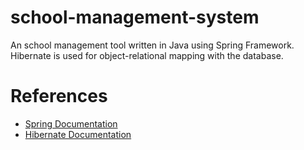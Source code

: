 # school-management-system
An school management tool written in Java using Spring Framework. Hibernate is used for object-relational mapping with the database.

# References
- [Spring Documentation](https://spring.io/)
- [Hibernate Documentation](https://hibernate.org/orm/documentation/5.4/)
